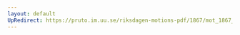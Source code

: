 ```yaml
---
layout: default
UpRedirect: https://pruto.im.uu.se/riksdagen-motions-pdf/1867/mot_1867__fk__76/mot_1867__fk__76-001.pdf
---
```

